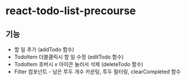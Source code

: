 # react-todo-list-precourse
## 기능
+ 할 일 추가 (addTodo 함수)
+ TodoItem 더블클릭시 할 일 수정 (editTodo 함수)
+ TodoItem 호버시 x 아이콘 눌러서 삭제 (deleteTodo 함수)
+ Filter 컴포넌트 - 남은 투두 개수 카운팅, 투두 필터링, clearCompleted 함수